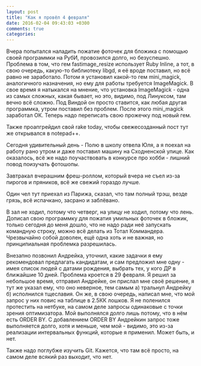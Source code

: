 ```yaml
---
layout: post
title: "Как я провёл 4 февраля"
date: 2016-02-04 09:43:03 +0300
comments: true
categories: 
---
```

Вчера попытался наладить пожатие фоточек для бложика с помощью своей программки на РубИ, провозился долго, но безуспешно. Проблема в том, что гем fastimage_resize использует Ruby Inline, а тот, в свою очередь, какую-то библиотеку libgd, я её вроде поставил, но всё равно не заработало. Потом я установил какой-то гем mini_magick, аналогичного назначения, но ему для работы требуется ImageMagick. В свое время я натыкался на мнение, что установка ImageMagick - одна из самых сложных, какая бывает, но это, видимо, под Линуксом, там вечно всё сложно. Под Виндой он просто ставится, как любая другая программка, утром поставил без проблем. После этого mini_magick заработал ОК. Теперь надо переписать свою прожечку под новый гем.

Также проапгрейдил свой rake today, чтобы свежесозданный пост тут же открывался в notepad++.

Сегодня удивительный день - Полю в школу отвела Юля, а я поехал на работу рано утром и даже поставил машину на Сходненской улице. Как оказалось, всё же надо поучаствовать в конкурсе про хобби - лишний повод поизучать фотошопы.

Завтракал вчерашним фреш-роллом, который вчера не съел из-за пирогов и пряников, всё же свежий гораздо лучше.

Один чел тут приехал из Парижа, сказал, что там полный трэш, везде грязь, всё испачкано, засрано и заблёвано. 

В зал не ходил, потому что четверг, на улицу не ходил, потому что лень. Дописал свою программку для пожатия умильных фоточек в бложик, только сегодня до меня дошло, что не надо ради неё запускать командную строку, можно всё делать из Тотал Коммандера. Чрезвычайно собой доволен, ещё одна хоть и не важная, но принципиальная проблемка разрешилась.

Внезапно позвонил Андрейка, уточнил, какие задачки я ему рекомендовал предлагать кандидатам, и сам предложил мне одну - имея список людей с датами рождения, выбрать тех, у кого ДР в ближайшие 10 дней. Проблема кроется в 29 февраля. Я решил за небольшое время, отправил Андрейке, он прислал мне своё решение, я тут же указал ему, что оно неверное, тем самым а) тральнул Андрейку б) исполнился тщеславия. Он же, в свою очередь, написал мне, что мой запрос у них повис на таблице в 2.5КК лошков. Я не поленился протестить на нетбуке, на самом деле запросы одинаковые с точки зрения оптимизатора. Мой выполнялся долго лишь потому, что в нём есть ORDER BY. С добавлением ORDER BY Андрейкин запрос тоже выполняется долго, хотя и меньше, чем мой - видимо, это из-за реализации интервальных функций, которые я применил. Может быть, и нет. 

Также надо поглубже изучить Git. Кажется, что там всё просто, на самом деле всякий раз выходит, что нет.